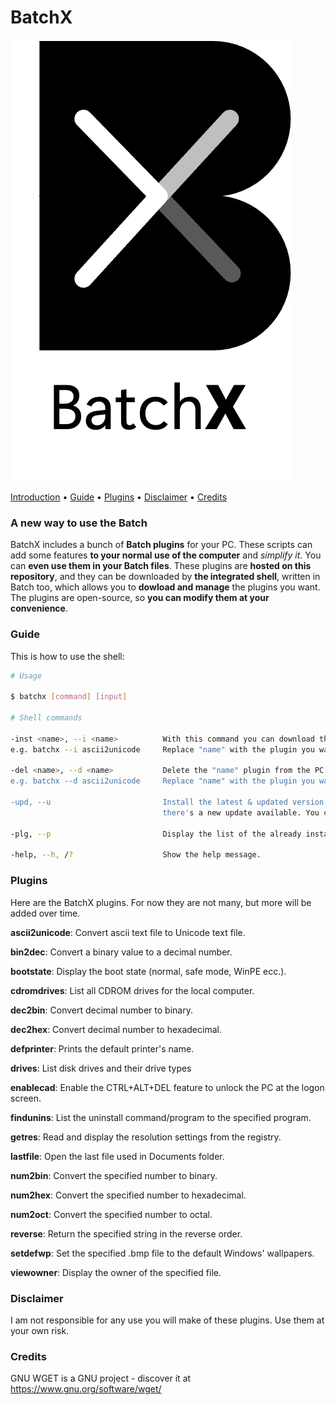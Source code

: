 # BatchX
![](https://github.com/franzageek/BatchX/blob/resources/batchx.png)

[Introduction](https://github.com/franzageek/BatchX/README.md#a-new-way-to-use-the-batch) • [Guide](https://github.com/franzageek/BatchX/README.md#guide) • [Plugins](https://github.com/franzageek/BatchX/README.md#plugins) • [Disclaimer](https://github.com/franzageek/BatchX/README.md#disclaimer) • [Credits](https://github.com/franzageek/BatchX/README.md#credits)

### A new way to use the Batch

BatchX includes a bunch of **Batch plugins** for your PC. These scripts can add some features **to your normal use of the computer** and _simplify it_.
You can **even use them in your Batch files**. These plugins are **hosted on this repository**, and they can be downloaded by **the integrated shell**, written in Batch too, which allows you to **dowload and manage** the plugins you want. The plugins are open-source, so **you can modify them at your convenience**.

### Guide
This is how to use the shell:

```bash
# Usage

$ batchx [command] [input]

# Shell commands

-inst <name>, --i <name>          With this command you can download the plugin called "name".
e.g. batchx --i ascii2unicode     Replace "name" with the plugin you want to download.

-del <name>, --d <name>           Delete the "name" plugin from the PC. Don't worry: you will be able to download it again.
e.g. batchx --d ascii2unicode     Replace "name" with the plugin you want to download.

-upd, --u                         Install the latest & updated version of the shell. Use this command whenever you think
                                  there's a new update available. You can check our repository to stay updated.
                                  
-plg, --p                         Display the list of the already installed BatchX plugins. 

-help, --h, /?                    Show the help message.
```

### Plugins
Here are the BatchX plugins. For now they are not many, but more will be added over time.

**ascii2unicode**: Convert ascii text file to Unicode text file.

**bin2dec**: Convert a binary value to a decimal number.

**bootstate**: Display the boot state (normal, safe mode, WinPE ecc.).

**cdromdrives**: List all CDROM drives for the local computer.

**dec2bin**: Convert decimal number to binary.

**dec2hex**: Convert decimal number to hexadecimal.

**defprinter**: Prints the default printer's name.

**drives**: List disk drives and their drive types

**enablecad**: Enable the CTRL+ALT+DEL feature to unlock the PC at the logon screen.

**findunins**: List the uninstall command/program to the specified program.

**getres**: Read and display the resolution settings from the registry.

**lastfile**: Open the last file used in Documents folder.

**num2bin**: Convert the specified number to binary.

**num2hex**: Convert the specified number to hexadecimal.

**num2oct**: Convert the specified number to octal.

**reverse**: Return the specified string in the reverse order.

**setdefwp**: Set the specified .bmp file to the default Windows' wallpapers.

**viewowner**: Display the owner of the specified file.


### Disclaimer
I am not responsible for any use you will make of these plugins. Use them at your own risk.

### Credits
GNU WGET is a GNU project -  discover it at https://www.gnu.org/software/wget/ 


